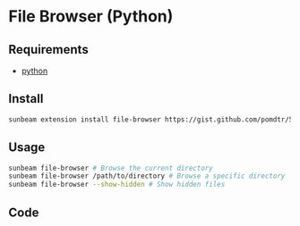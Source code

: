 # File Browser (Python)

## Requirements

- [python](https://www.python.org/)

## Install

```bash
sunbeam extension install file-browser https://gist.github.com/pomdtr/59cac008e26986dcfe9e8661d084bca5
```

## Usage

```bash
sunbeam file-browser # Browse the current directory
sunbeam file-browser /path/to/directory # Browse a specific directory
sunbeam file-browser --show-hidden # Show hidden files
```

## Code

<script src="https://gist.github.com/pomdtr/59cac008e26986dcfe9e8661d084bca5.js"></script>
